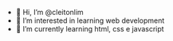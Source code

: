 - 👋 Hi, I’m @cleitonlim
- 👀 I’m interested in learning web development
- 🌱 I’m currently learning html, css e javascript

<!---
cleitonlim/cleitonlim is a ✨ special ✨ repository because its `README.md` (this file) appears on your GitHub profile.
You can click the Preview link to take a look at your changes.
--->
